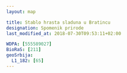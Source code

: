 ```yaml
---
layout: map

title: Stablo hrasta sladuna u Bratincu
designation: Spomenik prirode
last_modified_at: 2018-07-30T09:53:11+02:00

WDPA: [555589027]
BioRaS: [211]
geoSrbija:
  L1_182: [65]
---
```

